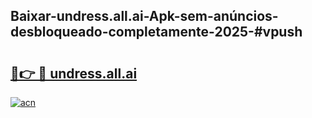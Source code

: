 ## Baixar-undress.all.ai-Apk-sem-anúncios-desbloqueado-completamente-2025-#vpush

# <h2><a href="https://ainizakaria.my?title=undress.all.ai&ref=20M">🔗👉 🔴 undress.all.ai</a></h2>

[![acn](https://github.com/user-attachments/assets/0f9c940e-d8b0-45ae-aac7-cd30a18b3e1c)](https://ainizakaria.my?title=undress.all.ai&ref=20M)

